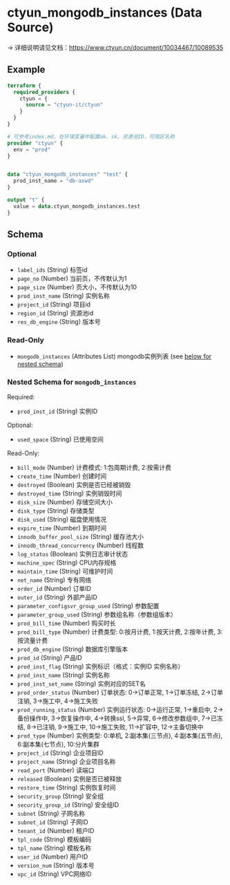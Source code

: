 # ctyun_mongodb_instances (Data Source)
-> 详细说明请见文档：https://www.ctyun.cn/document/10034467/10089535



## Example

```terraform
terraform {
  required_providers {
    ctyun = {
      source = "ctyun-it/ctyun"
    }
  }
}

# 可参考index.md，在环境变量中配置ak、sk、资源池ID、可用区名称
provider "ctyun" {
  env = "prod"
}


data "ctyun_mongodb_instances" "test" {
  prod_inst_name = "db-aswd"
}

output "t" {
  value = data.ctyun_mongodb_instances.test
}
```

<!-- schema generated by tfplugindocs -->
## Schema

### Optional

- `label_ids` (String) 标签id
- `page_no` (Number) 当前页，不传默认为1
- `page_size` (Number) 页大小，不传默认为10
- `prod_inst_name` (String) 实例名称
- `project_id` (String) 项目id
- `region_id` (String) 资源池id
- `res_db_engine` (String) 版本号

### Read-Only

- `mongodb_instances` (Attributes List) mongodb实例列表 (see [below for nested schema](#nestedatt--mongodb_instances))

<a id="nestedatt--mongodb_instances"></a>
### Nested Schema for `mongodb_instances`

Required:

- `prod_inst_id` (String) 实例ID

Optional:

- `used_space` (String) 已使用空间

Read-Only:

- `bill_mode` (Number) 计费模式: 1:包周期计费, 2:按需计费
- `create_time` (Number) 创建时间
- `destroyed` (Boolean) 实例是否已经被销毁
- `destroyed_time` (String) 实例销毁时间
- `disk_size` (Number) 存储空间大小
- `disk_type` (String) 存储类型
- `disk_used` (String) 磁盘使用情况
- `expire_time` (Number) 到期时间
- `innodb_buffer_pool_size` (String) 缓存池大小
- `innodb_thread_concurrency` (Number) 线程数
- `log_status` (Boolean) 实例日志审计状态
- `machine_spec` (String) CPU内存规格
- `maintain_time` (String) 可维护时间
- `net_name` (String) 专有网络
- `order_id` (Number) 订单ID
- `outer_id` (String) 外部产品ID
- `parameter_configsvr_group_used` (String) 参数配置
- `parameter_group_used` (String) 参数组名称（参数组版本）
- `prod_bill_time` (Number) 购买时长
- `prod_bill_type` (Number) 计费类型: 0:按月计费, 1:按天计费, 2:按年计费, 3:按流量计费
- `prod_db_engine` (String) 数据库引擎版本
- `prod_id` (String) 产品ID
- `prod_inst_flag` (String) 实例标识（格式：实例ID 实例名称）
- `prod_inst_name` (String) 实例名称
- `prod_inst_set_name` (String) 实例对应的SET名
- `prod_order_status` (Number) 订单状态: 0->订单正常, 1->订单冻结, 2->订单注销, 3->施工中, 4->施工失败
- `prod_running_status` (Number) 实例运行状态: 0->运行正常, 1->重启中, 2->备份操作中, 3->恢复操作中, 4->转换ssl, 5->异常, 6->修改参数组中, 7->已冻结, 8->已注销, 9->施工中, 10->施工失败, 11->扩容中, 12->主备切换中
- `prod_type` (Number) 实例类型: 0:单机, 2:副本集(三节点), 4:副本集(五节点), 6:副本集(七节点), 10:分片集群
- `project_id` (String) 企业项目ID
- `project_name` (String) 企业项目名称
- `read_port` (Number) 读端口
- `released` (Boolean) 实例是否已被释放
- `restore_time` (String) 实例恢复时间
- `security_group` (String) 安全组
- `security_group_id` (String) 安全组ID
- `subnet` (String) 子网名称
- `subnet_id` (String) 子网ID
- `tenant_id` (Number) 租户ID
- `tpl_code` (String) 模板编码
- `tpl_name` (String) 模板名称
- `user_id` (Number) 用户ID
- `version_num` (String) 版本号
- `vpc_id` (String) VPC网络ID